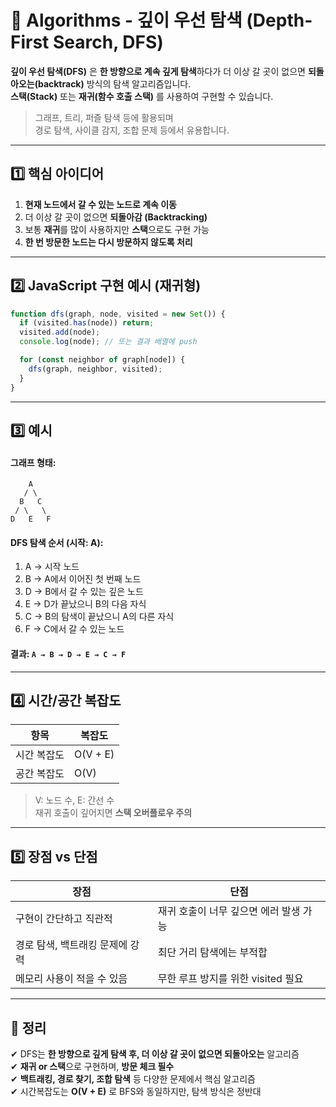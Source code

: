 # 🧠 Algorithms - 깊이 우선 탐색 (Depth-First Search, DFS)

**깊이 우선 탐색(DFS)** 은 **한 방향으로 계속 깊게 탐색**하다가 더 이상 갈 곳이 없으면 **되돌아오는(backtrack)** 방식의 탐색 알고리즘입니다.  
**스택(Stack)** 또는 **재귀(함수 호출 스택)** 를 사용하여 구현할 수 있습니다.

> 그래프, 트리, 퍼즐 탐색 등에 활용되며  
> 경로 탐색, 사이클 감지, 조합 문제 등에서 유용합니다.

---

## 1️⃣ 핵심 아이디어

1. **현재 노드에서 갈 수 있는 노드로 계속 이동**
2. 더 이상 갈 곳이 없으면 **되돌아감 (Backtracking)**
3. 보통 **재귀**를 많이 사용하지만 **스택**으로도 구현 가능
4. **한 번 방문한 노드는 다시 방문하지 않도록 처리**

---

## 2️⃣ JavaScript 구현 예시 (재귀형)

```js
function dfs(graph, node, visited = new Set()) {
  if (visited.has(node)) return;
  visited.add(node);
  console.log(node); // 또는 결과 배열에 push

  for (const neighbor of graph[node]) {
    dfs(graph, neighbor, visited);
  }
}
```

---

## 3️⃣ 예시

#### 그래프 형태:

```
    A
   / \
  B   C
 / \   \
D   E   F
```

#### DFS 탐색 순서 (시작: A):

1. A → 시작 노드  
2. B → A에서 이어진 첫 번째 노드  
3. D → B에서 갈 수 있는 깊은 노드  
4. E → D가 끝났으니 B의 다음 자식  
5. C → B의 탐색이 끝났으니 A의 다른 자식  
6. F → C에서 갈 수 있는 노드  

#### 결과: `A → B → D → E → C → F`

---

## 4️⃣ 시간/공간 복잡도

| 항목             | 복잡도       |
|------------------|--------------|
| 시간 복잡도       | O(V + E)     |
| 공간 복잡도       | O(V)         |

> V: 노드 수, E: 간선 수  
> 재귀 호출이 깊어지면 **스택 오버플로우 주의**

---

## 5️⃣ 장점 vs 단점

| 장점                                 | 단점                             |
|--------------------------------------|----------------------------------|
| 구현이 간단하고 직관적                | 재귀 호출이 너무 깊으면 에러 발생 가능 |
| 경로 탐색, 백트래킹 문제에 강력        | 최단 거리 탐색에는 부적합           |
| 메모리 사용이 적을 수 있음            | 무한 루프 방지를 위한 visited 필요   |

---

## 🎯 정리

✔ DFS는 **한 방향으로 깊게 탐색 후, 더 이상 갈 곳이 없으면 되돌아오는** 알고리즘  
✔ **재귀 or 스택**으로 구현하며, **방문 체크 필수**  
✔ **백트래킹, 경로 찾기, 조합 탐색** 등 다양한 문제에서 핵심 알고리즘  
✔ 시간복잡도는 **O(V + E)** 로 BFS와 동일하지만, 탐색 방식은 정반대
